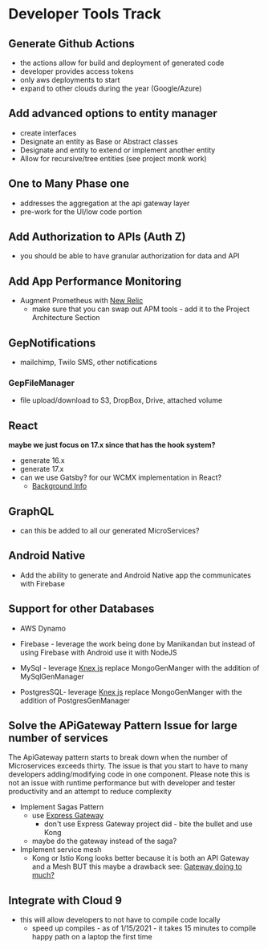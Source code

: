 # Developer Tools Track

## Generate Github Actions

- the actions allow for build and deployment of generated code
- developer provides access tokens
- only aws deployments to start
- expand to other clouds during the year (Google/Azure)

## Add advanced options to entity manager

- create interfaces
- Designate an entity as Base or Abstract classes
- Designate and entity to extend or implement another entity
- Allow for recursive/tree entities (see project monk work)

## One to Many Phase one

- addresses the aggregation at the api gateway layer
- pre-work for the UI/low code portion

## Add Authorization to APIs (Auth Z)

- you should be able to have granular authorization for data and API

## Add App Performance Monitoring

- Augment Prometheus with [New Relic](https://docs.newrelic.com/docs/browser/single-page-app-monitoring/get-started/introduction-single-page-app-monitoring)
  - make sure that you can swap out APM tools - add it to the Project Architecture  Section

## GepNotifications

- mailchimp, Twilo SMS, other notifications

### GepFileManager

- file upload/download to S3, DropBox, Drive, attached volume

## React

**maybe we just focus on 17.x since that has the hook system?**

- generate 16.x
- generate 17.x
- can we use Gatsby? for our WCMX implementation in React?
  - [Background Info](https://www.freecodecamp.org/news/why-you-should-use-gatsbyjs-to-build-static-sites-4f90eb6d1a7b/)
  
## GraphQL

- can this be added to all our generated MicroServices?

## Android Native

- Add the ability to generate and Android Native app the communicates with Firebase

## Support for other Databases

- AWS Dynamo

- Firebase - leverage the work being done by Manikandan but instead of using Firebase with Android use it with NodeJS

- MySql - leverage [Knex js](https://blog.logrocket.com/why-you-should-avoid-orms-with-examples-in-node-js-e0baab73fa5/) replace MongoGenManger with the addition of MySqlGenManager

- PostgresSQL- leverage [Knex js](https://blog.logrocket.com/why-you-should-avoid-orms-with-examples-in-node-js-e0baab73fa5/) replace MongoGenManger with the addition of  PostgresGenManager

## Solve the APiGateway Pattern Issue for large number of services

The ApiGateway pattern starts to break down when the number of Microservices exceeds thirty. The issue is that you start to have to many developers adding/modifying code in one component. Please note this is not an issue with runtime performance but with developer and tester productivity and an attempt to reduce complexity

- Implement Sagas Pattern
  - use  [Express Gateway](https://www.npmjs.com/package/express-gateway)
    - don't use Express Gateway project did - bite the bullet and use Kong
  - maybe do the gateway instead of the saga?
- Implement service mesh
  - Kong or Istio
    Kong looks better because it is both an API Gateway and a Mesh BUT this maybe a drawback see: [Gateway doing to much?](https://medium.com/dev-genius/microservices-design-api-gateway-pattern-980e8d02bdd5)

## Integrate with Cloud 9

- this will allow developers to not have to compile code locally
  - speed up compiles - as of 1/15/2021 - it takes 15 minutes to compile happy path on a laptop the first time
